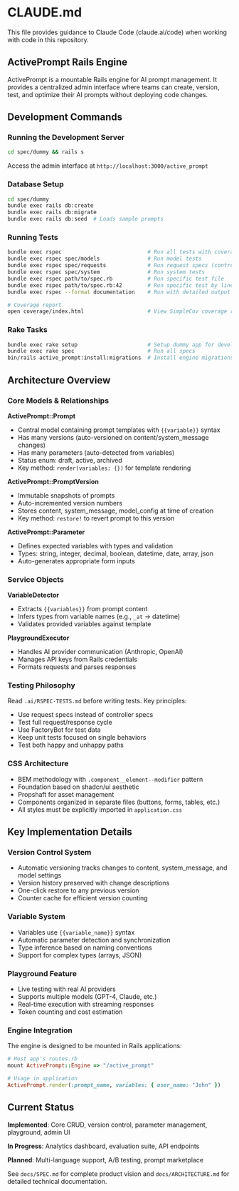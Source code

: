 # CLAUDE.md

This file provides guidance to Claude Code (claude.ai/code) when working with code in this repository.

## ActivePrompt Rails Engine

ActivePrompt is a mountable Rails engine for AI prompt management. It provides a centralized admin interface where teams can create, version, test, and optimize their AI prompts without deploying code changes.

## Development Commands

### Running the Development Server
```bash
cd spec/dummy && rails s
```
Access the admin interface at `http://localhost:3000/active_prompt`

### Database Setup
```bash
cd spec/dummy
bundle exec rails db:create
bundle exec rails db:migrate
bundle exec rails db:seed  # Loads sample prompts
```

### Running Tests
```bash
bundle exec rspec                           # Run all tests with coverage
bundle exec rspec spec/models               # Run model tests  
bundle exec rspec spec/requests             # Run request specs (controllers)
bundle exec rspec spec/system               # Run system tests
bundle exec rspec path/to/spec.rb           # Run specific test file
bundle exec rspec path/to/spec.rb:42        # Run specific test by line number
bundle exec rspec --format documentation    # Run with detailed output

# Coverage report
open coverage/index.html                    # View SimpleCov coverage report
```

### Rake Tasks
```bash
bundle exec rake setup                      # Setup dummy app for development
bundle exec rake spec                       # Run all specs
bin/rails active_prompt:install:migrations  # Install engine migrations in host app
```

## Architecture Overview

### Core Models & Relationships

**ActivePrompt::Prompt**
- Central model containing prompt templates with `{{variable}}` syntax
- Has many versions (auto-versioned on content/system_message changes)
- Has many parameters (auto-detected from variables)
- Status enum: draft, active, archived
- Key method: `render(variables: {})` for template rendering

**ActivePrompt::PromptVersion**
- Immutable snapshots of prompts
- Auto-incremented version numbers
- Stores content, system_message, model_config at time of creation
- Key method: `restore!` to revert prompt to this version

**ActivePrompt::Parameter**
- Defines expected variables with types and validation
- Types: string, integer, decimal, boolean, datetime, date, array, json
- Auto-generates appropriate form inputs

### Service Objects

**VariableDetector**
- Extracts `{{variables}}` from prompt content
- Infers types from variable names (e.g., `_at` → datetime)
- Validates provided variables against template

**PlaygroundExecutor**
- Handles AI provider communication (Anthropic, OpenAI)
- Manages API keys from Rails credentials
- Formats requests and parses responses

### Testing Philosophy

Read `.ai/RSPEC-TESTS.md` before writing tests. Key principles:
- Use request specs instead of controller specs
- Test full request/response cycle
- Use FactoryBot for test data
- Keep unit tests focused on single behaviors
- Test both happy and unhappy paths

### CSS Architecture

- BEM methodology with `.component__element--modifier` pattern
- Foundation based on shadcn/ui aesthetic
- Propshaft for asset management
- Components organized in separate files (buttons, forms, tables, etc.)
- All styles must be explicitly imported in `application.css`

## Key Implementation Details

### Version Control System
- Automatic versioning tracks changes to content, system_message, and model settings
- Version history preserved with change descriptions
- One-click restore to any previous version
- Counter cache for efficient version counting

### Variable System
- Variables use `{{variable_name}}` syntax
- Automatic parameter detection and synchronization
- Type inference based on naming conventions
- Support for complex types (arrays, JSON)

### Playground Feature
- Live testing with real AI providers
- Supports multiple models (GPT-4, Claude, etc.)
- Real-time execution with streaming responses
- Token counting and cost estimation

### Engine Integration
The engine is designed to be mounted in Rails applications:
```ruby
# Host app's routes.rb
mount ActivePrompt::Engine => "/active_prompt"

# Usage in application
ActivePrompt.render(:prompt_name, variables: { user_name: "John" })
```

## Current Status

**Implemented**: Core CRUD, version control, parameter management, playground, admin UI

**In Progress**: Analytics dashboard, evaluation suite, API endpoints

**Planned**: Multi-language support, A/B testing, prompt marketplace

See `docs/SPEC.md` for complete product vision and `docs/ARCHITECTURE.md` for detailed technical documentation.
